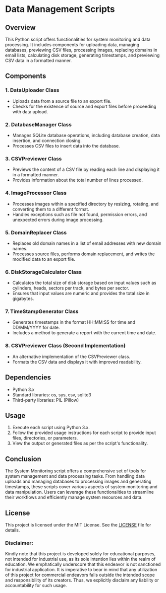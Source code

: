# Data Management Scripts

## Overview
This Python script offers functionalities for system monitoring and data processing. It includes components for uploading data, managing databases, previewing CSV files, processing images, replacing domains in email lists, calculating disk storage, generating timestamps, and previewing CSV data in a formatted manner.

## Components

### 1. DataUploader Class
- Uploads data from a source file to an export file.
- Checks for the existence of source and export files before proceeding with data upload.

### 2. DatabaseManager Class
- Manages SQLite database operations, including database creation, data insertion, and connection closing.
- Processes CSV files to insert data into the database.

### 3. CSVPreviewer Class
- Previews the content of a CSV file by reading each line and displaying it in a formatted manner.
- Provides information about the total number of lines processed.

### 4. ImageProcessor Class
- Processes images within a specified directory by resizing, rotating, and converting them to a different format.
- Handles exceptions such as file not found, permission errors, and unexpected errors during image processing.

### 5. DomainReplacer Class
- Replaces old domain names in a list of email addresses with new domain names.
- Processes source files, performs domain replacement, and writes the modified data to an export file.

### 6. DiskStorageCalculator Class
- Calculates the total size of disk storage based on input values such as cylinders, heads, sectors per track, and bytes per sector.
- Ensures that input values are numeric and provides the total size in gigabytes.

### 7. TimeStampGenerator Class
- Generates timestamps in the format HH:MM:SS for time and DD/MM/YYYY for date.
- Includes a method to generate a report with the current time and date.

### 8. CSVPreviewer Class (Second Implementation)
- An alternative implementation of the CSVPreviewer class.
- Formats the CSV data and displays it with improved readability.

## Dependencies
- Python 3.x
- Standard libraries: os, sys, csv, sqlite3
- Third-party libraries: PIL (Pillow)

## Usage
1. Execute each script using Python 3.x.
2. Follow the provided usage instructions for each script to provide input files, directories, or parameters.
3. View the output or generated files as per the script's functionality.

## Conclusion
The System Monitoring script offers a comprehensive set of tools for system management and data processing tasks. From handling data uploads and managing databases to processing images and generating timestamps, these scripts cover various aspects of system monitoring and data manipulation. Users can leverage these functionalities to streamline their workflows and efficiently manage system resources and data.

## **License**
This project is licensed under the MIT License. See the [LICENSE](https://github.com/kavineksith/Automating-Daily-IT-Operations-with-Python-Integration/blob/main/LICENSE) file for details.

### **Disclaimer:**
Kindly note that this project is developed solely for educational purposes, not intended for industrial use, as its sole intention lies within the realm of education. We emphatically underscore that this endeavor is not sanctioned for industrial application. It is imperative to bear in mind that any utilization of this project for commercial endeavors falls outside the intended scope and responsibility of its creators. Thus, we explicitly disclaim any liability or accountability for such usage.